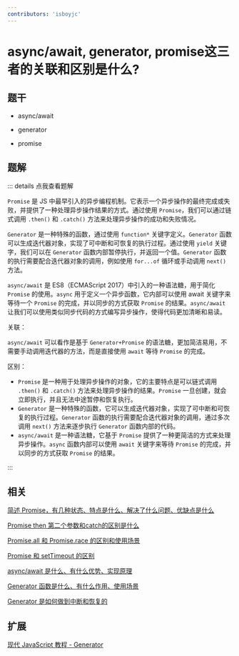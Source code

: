 ```yaml
---
contributors: 'isboyjc'
---
```


# async/await, generator, promise这三者的关联和区别是什么?


## 题干

- async/await

- generator

- promise

## 题解

::: details 点我查看题解

`Promise` 是 JS 中最早引入的异步编程机制。它表示一个异步操作的最终完成或失败，并提供了一种处理异步操作结果的方式。通过使用 `Promise`，我们可以通过链式调用 `.then()` 和 `.catch()` 方法来处理异步操作的成功和失败情况。

`Generator` 是一种特殊的函数，通过使用 `function*` 关键字定义。`Generator` 函数可以生成迭代器对象，实现了可中断和可恢复的执行过程。通过使用 `yield` 关键字，我们可以在 `Generator` 函数内部暂停执行，并返回一个值。`Generator` 函数的执行需要配合迭代器对象的调用，例如使用 `for...of` 循环或手动调用 `next()` 方法。

`async/await` 是 ES8（ECMAScript 2017）中引入的一种语法糖，用于简化 `Promise` 的使用。`async` 用于定义一个异步函数，它内部可以使用 await 关键字来等待一个 `Promise` 的完成，并以同步的方式获取 `Promise` 的结果。`async/await` 让我们可以使用类似同步代码的方式编写异步操作，使得代码更加清晰和易读。

关联：

`async/await` 可以看作是基于 `Generator+Promise` 的语法糖，更加简洁易用，不需要手动调用迭代器的方法，而是直接使用 `await` 等待 `Promise` 的完成。

区别：

- `Promise` 是一种用于处理异步操作的对象，它的主要特点是可以链式调用 `.then()` 和 `.catch()` 方法来处理异步操作的结果。`Promise` 一旦创建，就会立即执行，并且无法中途暂停和恢复执行。
- `Generator` 是一种特殊的函数，它可以生成迭代器对象，实现了可中断和可恢复的执行过程。`Generator` 函数的执行需要配合迭代器对象的调用，通过多次调用 `next()` 方法来逐步执行 `Generator` 函数内部的代码。
- `async/await` 是一种语法糖，它基于 `Promise` 提供了一种更简洁的方式来处理异步操作。`async` 函数内部可以使用 `await` 关键字来等待 `Promise` 的完成，并以同步的方式获取 `Promise` 的结果。

:::

## 相关

[简述 Promise，有几种状态、特点是什么、解决了什么问题、优缺点是什么](./070020_promise.md)

[Promise then 第二个参数和catch的区别是什么](./070030_then_secondparam_and_catch.md)

[Promise.all 和 Promise.race 的区别和使用场景](./070040_promise_all_and_race.md)

[Promise 和 setTimeout 的区别](./070050_promise_and_settimeout.md)

[async/await 是什么、有什么优势、实现原理](./070060_async_await.md)

[Generator 函数是什么、有什么作用、使用场景](./070080_generator.md)

[Generator 是如何做到中断和恢复的](./070090_generator_Interruption_and_recovery.md)


## 扩展

[现代 JavaScript 教程 - Generator](https://zh.javascript.info/generators)